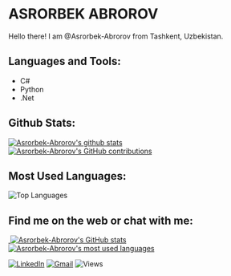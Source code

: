 # ASRORBEK ABROROV

Hello there!
I am @Asrorbek-Abrorov from Tashkent, Uzbekistan.

## Languages and Tools:

- C#
- Python
- .Net

## Github Stats:

[![Asrorbek-Abrorov's github stats](https://github-readme-stats.vercel.app/api?username=Asrorbek-Abrorov&theme=radical)](https://github.com/anuraghazra/github-readme-stats) [![Asrorbek-Abrorov's GitHub contributions](https://github-readme-streak-stats.herokuapp.com/?user=Asrorbek-Abrorov&theme=radical)](https://github.com/Asrorbek-Abrorov/github-readme-stats)

## Most Used Languages:

![Top Languages](https://github-readme-stats.vercel.app/api/top-langs/?username=Asrorbek-Abrorov&layout=compact)

## Find me on the web or chat with me:

<a href="https://github.com/Asrorbek-Abrorov">
  <img src="https://komarev.com/ghpvc/?username=Asrorbek-Abrorov&style=flat-square&color=blue" alt=""/>
</a>
<a href="https://github.com/Asrorbek-Abrorov">
  <img src="https://github-readme-stats.vercel.app/api?username=Asrorbek-Abrorov&show_icons=true&theme=vision-friendly-dark" alt="Asrorbek-Abrorov's GitHub stats"/>
</a>
<a href="https://github.com/Asrorbek-Abrorov">
  <img src="https://github-readme-stats.vercel.app/api/top-langs/?username=Asrorbek-Abrorov&layout=compact&theme=vision-friendly-dark" alt="Asrorbek-Abrorov's most used languages"/>
</a>

[![LinkedIn](https://img.shields.io/badge/LinkedIn-0077B5?style=for-the-badge&logo=linkedin&logoColor=white)](https://www.linkedin.com/in/asrorbek-abrorov-8a9957296/)
[![Gmail](https://img.shields.io/badge/as.abrorov@gmail.com-D14836?style=for-the-badge&logo=gmail&logoColor=white)](https://as.abrorov@gmail.com)                                           ![Views](https://komarev.com/ghpvc/?username=Asrorbek-Abrorov&label=Views&color=181717&style=flat)
